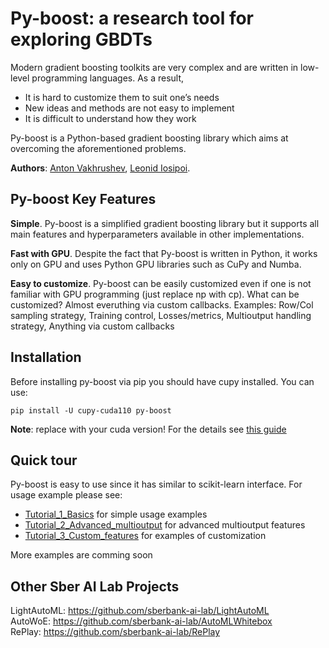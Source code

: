 # Py-boost: a research tool for exploring GBDTs

Modern gradient boosting toolkits are very complex and are written in low-level programming languages. As a result,

* It is hard to customize them to suit one’s needs 
* New ideas and methods are not easy to implement
* It is difficult to understand how they work

Py-boost is a Python-based gradient boosting library which aims at overcoming the aforementioned problems. 

**Authors**: [Anton Vakhrushev](https://kaggle.com/btbpanda), [Leonid Iosipoi](http://iosipoi.com/).


## Py-boost Key Features

**Simple**. Py-boost is a simplified gradient boosting library but it supports all main features and hyperparameters available in other implementations.

**Fast with GPU**. Despite the fact that Py-boost is written in Python, it works only on GPU and uses Python GPU libraries such as CuPy and Numba.

**Easy to customize**. Py-boost can be easily customized even if one is not familiar with GPU programming (just replace np with cp).  What can be customized? Almost everuthing via custom callbacks. Examples: Row/Col sampling strategy, Training control, Losses/metrics, Multioutput handling strategy, Anything via custom callbacks


## Installation

Before installing py-boost via pip you should have cupy installed. You can use:

`pip install -U cupy-cuda110 py-boost`

**Note**: replace with your cuda version! For the details see [this guide](https://docs.cupy.dev/en/stable/install.html)


## Quick tour

Py-boost is easy to use since it has similar to scikit-learn interface. For usage example please see:

* [Tutorial_1_Basics](https://github.com/sberbank-ai-lab/Py-Boost/blob/master/Tutorial_1_Basics.ipynb) for simple usage examples
* [Tutorial_2_Advanced_multioutput](https://github.com/sberbank-ai-lab/Py-Boost/blob/master/Tutorial_2_Advanced_multioutput.ipynb) for advanced multioutput features
* [Tutorial_3_Custom_features](https://github.com/sberbank-ai-lab/Py-Boost/blob/master/Tutorial_3_Custom_features.ipynb) for examples of customization

More examples are comming soon



## Other Sber AI Lab Projects
LightAutoML: https://github.com/sberbank-ai-lab/LightAutoML  
AutoWoE: https://github.com/sberbank-ai-lab/AutoMLWhitebox  
RePlay: https://github.com/sberbank-ai-lab/RePlay  


